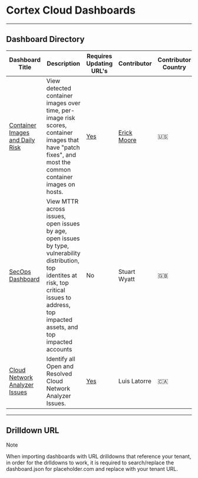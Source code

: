 # Cortex Cloud Dashboards

---

## Dashboard Directory

 | Dashboard Title |  Description  | Requires Updating URL's  | Contributor | Contributor Country |
 |---|---|---|---|---|
 | [Container Images and Daily Risk](container_image_risk/) | View detected container images over time, per-image risk scores, container images that have "patch fixes", and most the common container images on hosts. | [Yes](#drilldown-url) | [Erick Moore](https://github.com/erickmoore) | :us: |
| [SecOps Dashboard](secops_dashboard/) | View MTTR across issues, open issues by age, open issues by type, vulnerability distribution, top identites at risk, top critical issues to address, top impacted assets, and top impacted accounts | No | Stuart Wyatt | :uk: |
 | [Cloud Network Analyzer Issues](cloud_network_analyzer_issues_dashboard/) | Identify all Open and Resolved Cloud Network Analyzer Issues. | [Yes](#drilldown-url) | Luis Latorre | :canada: |

 ---

## Drilldown URL

 > [!NOTE]
> When importing dashboards with URL drilldowns that reference your tenant, in order for the drlldowns to work, it is required to search/replace
> the dashboard.json for placeholder.com and replace with your tenant URL.
